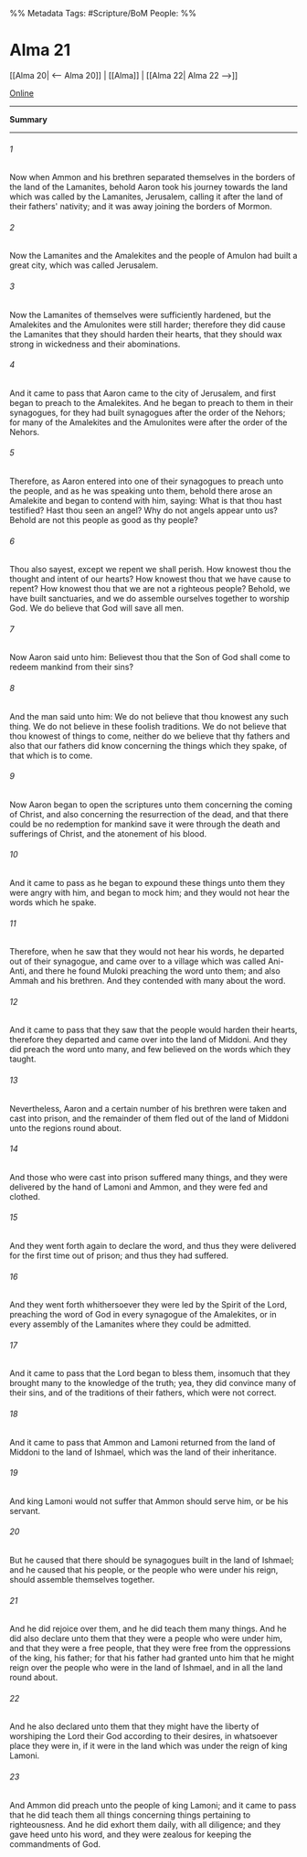 %% Metadata
Tags: #Scripture/BoM
People: 
%%
# Alma 21
[[Alma 20| <-- Alma 20]] | [[Alma]] | [[Alma 22| Alma 22 -->]]

[Online](https://churchofjesuschrist.org/study/scriptures/bofm/alma/21?lang=eng)

---
__Summary__



---
###### 1
Now when Ammon and his brethren separated themselves in the borders of the land of the Lamanites, behold Aaron took his journey towards the land which was called by the Lamanites, Jerusalem, calling it after the land of their fathers' nativity; and it was away joining the borders of Mormon.
###### 2
Now the Lamanites and the Amalekites and the people of Amulon had built a great city, which was called Jerusalem.
###### 3
Now the Lamanites of themselves were sufficiently hardened, but the Amalekites and the Amulonites were still harder; therefore they did cause the Lamanites that they should harden their hearts, that they should wax strong in wickedness and their abominations.
###### 4
And it came to pass that Aaron came to the city of Jerusalem, and first began to preach to the Amalekites. And he began to preach to them in their synagogues, for they had built synagogues after the order of the Nehors; for many of the Amalekites and the Amulonites were after the order of the Nehors.
###### 5
Therefore, as Aaron entered into one of their synagogues to preach unto the people, and as he was speaking unto them, behold there arose an Amalekite and began to contend with him, saying: What is that thou hast testified? Hast thou seen an angel? Why do not angels appear unto us? Behold are not this people as good as thy people?
###### 6
Thou also sayest, except we repent we shall perish. How knowest thou the thought and intent of our hearts? How knowest thou that we have cause to repent? How knowest thou that we are not a righteous people? Behold, we have built sanctuaries, and we do assemble ourselves together to worship God. We do believe that God will save all men.
###### 7
Now Aaron said unto him: Believest thou that the Son of God shall come to redeem mankind from their sins?
###### 8
And the man said unto him: We do not believe that thou knowest any such thing. We do not believe in these foolish traditions. We do not believe that thou knowest of things to come, neither do we believe that thy fathers and also that our fathers did know concerning the things which they spake, of that which is to come.
###### 9
Now Aaron began to open the scriptures unto them concerning the coming of Christ, and also concerning the resurrection of the dead, and that there could be no redemption for mankind save it were through the death and sufferings of Christ, and the atonement of his blood.
###### 10
And it came to pass as he began to expound these things unto them they were angry with him, and began to mock him; and they would not hear the words which he spake.
###### 11
Therefore, when he saw that they would not hear his words, he departed out of their synagogue, and came over to a village which was called Ani-Anti, and there he found Muloki preaching the word unto them; and also Ammah and his brethren. And they contended with many about the word.
###### 12
And it came to pass that they saw that the people would harden their hearts, therefore they departed and came over into the land of Middoni. And they did preach the word unto many, and few believed on the words which they taught.
###### 13
Nevertheless, Aaron and a certain number of his brethren were taken and cast into prison, and the remainder of them fled out of the land of Middoni unto the regions round about.
###### 14
And those who were cast into prison suffered many things, and they were delivered by the hand of Lamoni and Ammon, and they were fed and clothed.
###### 15
And they went forth again to declare the word, and thus they were delivered for the first time out of prison; and thus they had suffered.
###### 16
And they went forth whithersoever they were led by the Spirit of the Lord, preaching the word of God in every synagogue of the Amalekites, or in every assembly of the Lamanites where they could be admitted.
###### 17
And it came to pass that the Lord began to bless them, insomuch that they brought many to the knowledge of the truth; yea, they did convince many of their sins, and of the traditions of their fathers, which were not correct.
###### 18
And it came to pass that Ammon and Lamoni returned from the land of Middoni to the land of Ishmael, which was the land of their inheritance.
###### 19
And king Lamoni would not suffer that Ammon should serve him, or be his servant.
###### 20
But he caused that there should be synagogues built in the land of Ishmael; and he caused that his people, or the people who were under his reign, should assemble themselves together.
###### 21
And he did rejoice over them, and he did teach them many things. And he did also declare unto them that they were a people who were under him, and that they were a free people, that they were free from the oppressions of the king, his father; for that his father had granted unto him that he might reign over the people who were in the land of Ishmael, and in all the land round about.
###### 22
And he also declared unto them that they might have the liberty of worshiping the Lord their God according to their desires, in whatsoever place they were in, if it were in the land which was under the reign of king Lamoni.
###### 23
And Ammon did preach unto the people of king Lamoni; and it came to pass that he did teach them all things concerning things pertaining to righteousness. And he did exhort them daily, with all diligence; and they gave heed unto his word, and they were zealous for keeping the commandments of God.



